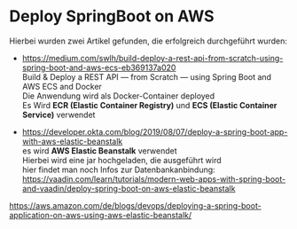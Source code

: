 # Deploy SpringBoot on AWS

Hierbei wurden zwei Artikel gefunden, die erfolgreich durchgeführt wurden:

- https://medium.com/swlh/build-deploy-a-rest-api-from-scratch-using-spring-boot-and-aws-ecs-eb369137a020  
Build & Deploy a REST API — from Scratch — using Spring Boot and AWS ECS and Docker  
Die Anwendung wird als Docker-Container deployed  
Es Wird __ECR (Elastic Container Registry)__ und __ECS (Elastic Container Service)__ verwendet  


- https://developer.okta.com/blog/2019/08/07/deploy-a-spring-boot-app-with-aws-elastic-beanstalk  
 es wird __AWS Elastic Beanstalk__ verwendet  
 Hierbei wird eine jar hochgeladen, die ausgeführt wird  
 hier findet man noch Infos zur Datenbankanbindung:  
 https://vaadin.com/learn/tutorials/modern-web-apps-with-spring-boot-and-vaadin/deploy-spring-boot-on-aws-elastic-beanstalk  
 
 
 
 https://aws.amazon.com/de/blogs/devops/deploying-a-spring-boot-application-on-aws-using-aws-elastic-beanstalk/  
 
 
